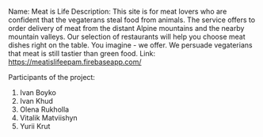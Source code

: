 Name: Meat is Life
Description: This site is for meat lovers who are confident that the vegaterans steal food from animals.
The service offers to order delivery of meat from the distant Alpine mountains and the nearby mountain valleys. Our selection of restaurants will help you choose meat dishes right on the table. You imagine - we offer. We persuade vegaterians that meat is still tastier than green food.
Link: https://meatislifeepam.firebaseapp.com/

Participants of the project:
1) Ivan Boyko
2) Ivan Khud
3) Olena Rukholla
4) Vitalik Matviishyn
5) Yurii Krut

